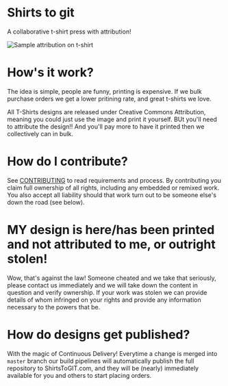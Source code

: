 # Shirts to git
A collaborative t-shirt press with attribution!

![Sample attribution on t-shirt](./shirts/its-gneiss/sample-back.png)

# How's it work?
The idea is simple, people are funny, printing is expensive.  If we bulk purchase orders we get a lower pritining rate, and great t-shirts we love.

All T-Shirts designs are released under Creative Commons Attribution, meaning you could just use the image and print it yourself.  BUt you'll need to attribute the design!!  And you'll pay more to have it printed then we collectively can in bulk.

# How do I contribute?
See [CONTRIBUTING](./CONTRIBUTING.md) to read requirements and process.  By contributing you claim full ownership of all rights, including any embedded or remixed work. You also accept all liability should that work turn out to be someone else's down the road (see below).

# MY design is here/has been printed and not attributed to me, or outright stolen!
Wow, that's against the law! Someone cheated and we take that seriously, please contact us immediately and we will take down the content in question and verify ownership.  If your work was stolen we can provide details of whom infringed on your rights and provide any information necessary to the powers that be.

# How do designs get published?
With the magic of Continuous Delivery!  Everytime a change is merged into `master` branch our build pipelines will automatically publish the full repository to ShirtsToGIT.com, and they will be (nearly) immediately available for you and others to start placing orders.